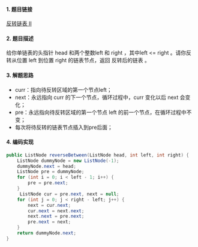 

#### 1. 题目链接
[反转链表 II](https://leetcode-cn.com/problems/reverse-linked-list-ii/)

#### 2. 题目描述
给你单链表的头指针 head 和两个整数left 和 right ，其中left <= right 。请你反转从位置 left 到位置 right 的链表节点，返回 反转后的链表 。


#### 3. 解题思路

* curr：指向待反转区域的第一个节点left；
* next：永远指向 curr 的下一个节点，循环过程中，curr 变化以后 next 会变化；
* pre：永远指向待反转区域的第一个节点 left 的前一个节点，在循环过程中不变；
* 每次将待反转的链表节点插入到pre后面；


#### 4. 编码实现
``` java
public ListNode reverseBetween(ListNode head, int left, int right) {
    ListNode dummyNode = new ListNode(-1);
    dummyNode.next = head;
    ListNode pre = dummyNode;
    for (int i = 0; i < left - 1; i++) {
        pre = pre.next;
    }  
     ListNode cur = pre.next, next = null;
    for (int j = 0; j < right - left; j++) {
        next = cur.next;
        cur.next = next.next;
        next.next = pre.next;
        pre.next = next;
    }
    return dummyNode.next;
}
```
